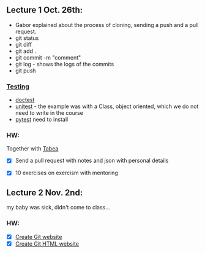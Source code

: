 
## Lecture 1 Oct. 26th:

* Gabor explained about the process of cloning, sending a push and a pull request.
* git status
* git diff
* git add .
* git commit -m "comment"
* git log - shows the logs of the commits
* git push


### [Testing](https://code-maven.com/slides/python/testing-demo)

* [doctest](https://code-maven.com/slides/python/testing-demo-doctest)
* [unitest](https://code-maven.com/slides/python/testing-demo-unittest) - the example was with a Class, object oriented, which we do not need to write in the course
* [pytest](https://code-maven.com/slides/python/testing-demo-pytest) need to install

### HW:
Together with [Tabea](https://tabeaheckenthaler.github.io)
- [x] Send a pull request with notes and json with personal details
- [x] 10 exercises on exercism with mentoring


## Lecture 2 Nov. 2nd:
my baby was sick, didn't come to class... 

### HW:
- [x] [Create Git website](https://michalroit.github.io/)
- [x] [Create Git HTML website](https://michalroit.github.io/web/)
